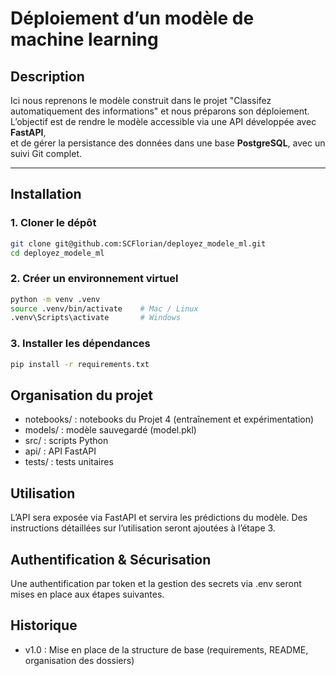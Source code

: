 # Déploiement d’un modèle de machine learning

## Description
Ici nous reprenons le modèle construit dans le projet "Classifez automatiquement des informations" et nous préparons son déploiement.  
L’objectif est de rendre le modèle accessible via une API développée avec **FastAPI**,  
et de gérer la persistance des données dans une base **PostgreSQL**, avec un suivi Git complet.

---

## Installation

### 1. Cloner le dépôt
```bash
git clone git@github.com:SCFlorian/deployez_modele_ml.git
cd deployez_modele_ml
```

### 2. Créer un environnement virtuel
```bash
python -m venv .venv
source .venv/bin/activate    # Mac / Linux
.venv\Scripts\activate       # Windows
```
### 3. Installer les dépendances
```bash
pip install -r requirements.txt
```

## Organisation du projet
- notebooks/ : notebooks du Projet 4 (entraînement et expérimentation)
- models/ : modèle sauvegardé (model.pkl)
- src/ : scripts Python
- api/ : API FastAPI
- tests/ : tests unitaires

## Utilisation

L’API sera exposée via FastAPI et servira les prédictions du modèle.
Des instructions détaillées sur l’utilisation seront ajoutées à l’étape 3.

## Authentification & Sécurisation

Une authentification par token et la gestion des secrets via .env seront mises en place aux étapes suivantes.

## Historique
- v1.0 : Mise en place de la structure de base (requirements, README, organisation des dossiers)